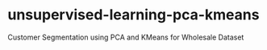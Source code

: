 # unsupervised-learning-pca-kmeans
Customer Segmentation using PCA and KMeans for Wholesale Dataset
